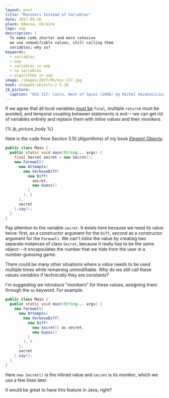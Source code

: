 ```yaml
---
layout: post
title: "Monikers Instead of Variables"
date: 2017-05-16
place: Odessa, Ukraine
tags: oop
description: |
  To make code shorter and more cohesive
  we use unmodifiable values, still calling them
  variables; why so?
keywords:
  - variables
  - oop
  - variables in oop
  - no variables
  - algorithms in oop
image: /images/2017/05/oss-117.jpg
book: elegant-objects-2 5.10
jb_picture:
  caption: "OSS 117: Cairo, Nest of Spies (2006) by Michel Hazanavicius"
---
```


If we agree that all local variables [must be](https://softwareengineering.stackexchange.com/questions/48413)
`final`, multiple `return`s must be avoided, and
temporal coupling between statements is evil---we can get
rid of variables entirely and replace them with _inline values_
and their _monikers_.

<!--more-->

{% jb_picture_body %}

Here is the code from Section 5.10 (_Algorithms_) of my book
[_Elegant Objects_](https://amzn.to/2pjciUY):

```java
public class Main {
  public static void main(String... args) {
    final Secret secret = new Secret();
    new Farewell(
      new Attempts(
        new VerboseDiff(
          new Diff(
            secret,
            new Guess()
          )
        ), 5
      ),
      secret
    ).say();
  }
}
```

Pay attention to the variable `secret`. It exists here because we
need its value twice: first, as a constructor argument for the `Diff`, second
as a constructor argument for the `Farewell`. We can't _inline_ the value by
creating two separate instances of class `Secret`, because it really has
to be the same object---it encapsulates the number that we hide
from the user in a number-guessing game.

There could be many other situations where a _value_ needs to be used multiple
times while remaining unmodifiable. Why do we still call these values _variables_ if
technically they are constants?

I'm suggesting we introduce "monikers" for these values, assigning them
through the `as` keyword. For example:

```java
public class Main {
  public static void main(String... args) {
    new Farewell(
      new Attempts(
        new VerboseDiff(
          new Diff(
            new Secret() as secret,
            new Guess()
          )
        ), 5
      ),
      secret
    ).say();
  }
}
```

Here `new Secret()` is the inlined value and `secret` is its _moniker_, which
we use a few lines later.

It would be great to have this feature in Java, right?
